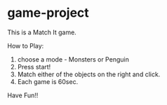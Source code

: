 # game-project
This is a Match It game.

How to Play:
1) choose a mode - Monsters or Penguin
2) Press start!
3) Match either of the objects on the right and click.
4) Each game is 60sec.

Have Fun!!
